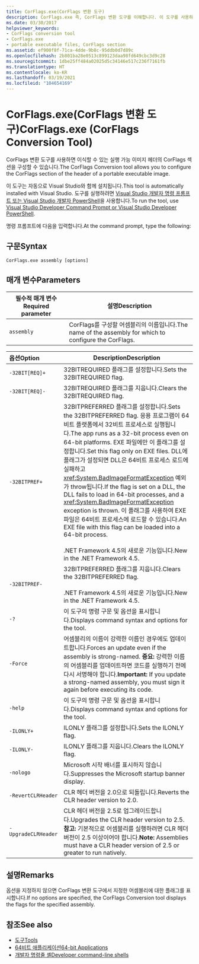 ```yaml
---
title: CorFlags.exe(CorFlags 변환 도구)
description: CorFlags.exe 즉, CorFlags 변환 도구를 이해합니다. 이 도구를 사용하면 이식 가능한 실행 이미지 헤더의 CorFlags 섹션을 구성할 수 있습니다.
ms.date: 03/30/2017
helpviewer_keywords:
- CorFlags conversion tool
- CorFlags.exe
- portable executable files, CorFlags section
ms.assetid: ef900f8f-71ca-4dde-9b8c-95ddb0d7d89c
ms.openlocfilehash: 2b801ba28e0513c899123daa98fd649cbc3d9c28
ms.sourcegitcommit: 1dbe25ff484a02025d5c34146e517c236f7161fb
ms.translationtype: HT
ms.contentlocale: ko-KR
ms.lasthandoff: 03/19/2021
ms.locfileid: "104654169"
---
```

# <a name="corflagsexe-corflags-conversion-tool"></a><span data-ttu-id="abc3f-104">CorFlags.exe(CorFlags 변환 도구)</span><span class="sxs-lookup"><span data-stu-id="abc3f-104">CorFlags.exe (CorFlags Conversion Tool)</span></span>

<span data-ttu-id="abc3f-105">CorFlags 변환 도구를 사용하면 이식할 수 있는 실행 가능 이미지 헤더의 CorFlags 섹션을 구성할 수 있습니다.</span><span class="sxs-lookup"><span data-stu-id="abc3f-105">The CorFlags Conversion tool allows you to configure the CorFlags section of the header of a portable executable image.</span></span>  
  
 <span data-ttu-id="abc3f-106">이 도구는 자동으로 Visual Studio와 함께 설치됩니다.</span><span class="sxs-lookup"><span data-stu-id="abc3f-106">This tool is automatically installed with Visual Studio.</span></span> <span data-ttu-id="abc3f-107">도구를 실행하려면 [Visual Studio 개발자 명령 프롬프트 또는 Visual Studio 개발자 PowerShell](/visualstudio/ide/reference/command-prompt-powershell)을 사용합니다.</span><span class="sxs-lookup"><span data-stu-id="abc3f-107">To run the tool, use [Visual Studio Developer Command Prompt or Visual Studio Developer PowerShell](/visualstudio/ide/reference/command-prompt-powershell).</span></span>  
  
 <span data-ttu-id="abc3f-108">명령 프롬프트에 다음을 입력합니다.</span><span class="sxs-lookup"><span data-stu-id="abc3f-108">At the command prompt, type the following:</span></span>  
  
## <a name="syntax"></a><span data-ttu-id="abc3f-109">구문</span><span class="sxs-lookup"><span data-stu-id="abc3f-109">Syntax</span></span>  
  
```console  
CorFlags.exe assembly [options]  
```  
  
## <a name="parameters"></a><span data-ttu-id="abc3f-110">매개 변수</span><span class="sxs-lookup"><span data-stu-id="abc3f-110">Parameters</span></span>  
  
|<span data-ttu-id="abc3f-111">필수적 매개 변수</span><span class="sxs-lookup"><span data-stu-id="abc3f-111">Required parameter</span></span>|<span data-ttu-id="abc3f-112">설명</span><span class="sxs-lookup"><span data-stu-id="abc3f-112">Description</span></span>|  
|------------------------|-----------------|  
|`assembly`|<span data-ttu-id="abc3f-113">CorFlags를 구성할 어셈블리의 이름입니다.</span><span class="sxs-lookup"><span data-stu-id="abc3f-113">The name of the assembly for which to configure the CorFlags.</span></span>|  
  
|<span data-ttu-id="abc3f-114">옵션</span><span class="sxs-lookup"><span data-stu-id="abc3f-114">Option</span></span>|<span data-ttu-id="abc3f-115">Description</span><span class="sxs-lookup"><span data-stu-id="abc3f-115">Description</span></span>|  
|:------------|-----------------|  
|`-32BIT[REQ]+`|<span data-ttu-id="abc3f-116">32BITREQUIRED 플래그를 설정합니다.</span><span class="sxs-lookup"><span data-stu-id="abc3f-116">Sets the 32BITREQUIRED flag.</span></span>|  
|`-32BIT[REQ]-`|<span data-ttu-id="abc3f-117">32BITREQUIRED 플래그를 지웁니다.</span><span class="sxs-lookup"><span data-stu-id="abc3f-117">Clears the 32BITREQUIRED flag.</span></span>|  
|`-32BITPREF+`|<span data-ttu-id="abc3f-118">32BITPREFERRED 플래그를 설정합니다.</span><span class="sxs-lookup"><span data-stu-id="abc3f-118">Sets the 32BITPREFERRED flag.</span></span> <span data-ttu-id="abc3f-119">응용 프로그램이 64비트 플랫폼에서 32비트 프로세스로 실행됩니다.</span><span class="sxs-lookup"><span data-stu-id="abc3f-119">The app runs as a 32-bit process even on 64-bit platforms.</span></span> <span data-ttu-id="abc3f-120">EXE 파일에만 이 플래그를 설정합니다.</span><span class="sxs-lookup"><span data-stu-id="abc3f-120">Set this flag only on EXE files.</span></span> <span data-ttu-id="abc3f-121">DLL에 플래그가 설정되면 DLL은 64비트 프로세스 로드에 실패하고 <xref:System.BadImageFormatException> 예외가 throw됩니다.</span><span class="sxs-lookup"><span data-stu-id="abc3f-121">If the flag is set on a DLL, the DLL fails to load in 64-bit processes, and a <xref:System.BadImageFormatException> exception is thrown.</span></span> <span data-ttu-id="abc3f-122">이 플래그를 사용하여 EXE 파일은 64비트 프로세스에 로드할 수 있습니다.</span><span class="sxs-lookup"><span data-stu-id="abc3f-122">An EXE file with this flag can be loaded into a 64-bit process.</span></span><br /><br /> <span data-ttu-id="abc3f-123">.NET Framework 4.5의 새로운 기능입니다.</span><span class="sxs-lookup"><span data-stu-id="abc3f-123">New in the .NET Framework 4.5.</span></span>|  
|`-32BITPREF-`|<span data-ttu-id="abc3f-124">32BITPREFERRED 플래그를 지웁니다.</span><span class="sxs-lookup"><span data-stu-id="abc3f-124">Clears the 32BITPREFERRED flag.</span></span><br /><br /> <span data-ttu-id="abc3f-125">.NET Framework 4.5의 새로운 기능입니다.</span><span class="sxs-lookup"><span data-stu-id="abc3f-125">New in the .NET Framework 4.5.</span></span>|  
|`-?`|<span data-ttu-id="abc3f-126">이 도구의 명령 구문 및 옵션을 표시합니다.</span><span class="sxs-lookup"><span data-stu-id="abc3f-126">Displays command syntax and options for the tool.</span></span>|  
|`-Force`|<span data-ttu-id="abc3f-127">어셈블리의 이름이 강력한 이름인 경우에도 업데이트합니다.</span><span class="sxs-lookup"><span data-stu-id="abc3f-127">Forces an update even if the assembly is strong-named.</span></span> <span data-ttu-id="abc3f-128">**중요:**  강력한 이름의 어셈블리를 업데이트하면 코드를 실행하기 전에 다시 서명해야 합니다.</span><span class="sxs-lookup"><span data-stu-id="abc3f-128">**Important:**  If you update a strong-named assembly, you must sign it again before executing its code.</span></span>|  
|`-help`|<span data-ttu-id="abc3f-129">이 도구의 명령 구문 및 옵션을 표시합니다.</span><span class="sxs-lookup"><span data-stu-id="abc3f-129">Displays command syntax and options for the tool.</span></span>|  
|`-ILONLY+`|<span data-ttu-id="abc3f-130">ILONLY 플래그를 설정합니다.</span><span class="sxs-lookup"><span data-stu-id="abc3f-130">Sets the ILONLY flag.</span></span>|  
|`-ILONLY-`|<span data-ttu-id="abc3f-131">ILONLY 플래그를 지웁니다.</span><span class="sxs-lookup"><span data-stu-id="abc3f-131">Clears the ILONLY flag.</span></span>|  
|`-nologo`|<span data-ttu-id="abc3f-132">Microsoft 시작 배너를 표시하지 않습니다.</span><span class="sxs-lookup"><span data-stu-id="abc3f-132">Suppresses the Microsoft startup banner display.</span></span>|  
|`-RevertCLRHeader`|<span data-ttu-id="abc3f-133">CLR 헤더 버전을 2.0으로 되돌립니다.</span><span class="sxs-lookup"><span data-stu-id="abc3f-133">Reverts the CLR header version to 2.0.</span></span>|  
|`-UpgradeCLRHeader`|<span data-ttu-id="abc3f-134">CLR 헤더 버전을 2.5로 업그레이드합니다.</span><span class="sxs-lookup"><span data-stu-id="abc3f-134">Upgrades the CLR header version to 2.5.</span></span> <span data-ttu-id="abc3f-135">**참고:**  기본적으로 어셈블리를 실행하려면 CLR 헤더 버전이 2.5 이상이어야 합니다.</span><span class="sxs-lookup"><span data-stu-id="abc3f-135">**Note:**  Assemblies must have a CLR header version of 2.5 or greater to run natively.</span></span>|  
  
## <a name="remarks"></a><span data-ttu-id="abc3f-136">설명</span><span class="sxs-lookup"><span data-stu-id="abc3f-136">Remarks</span></span>  

 <span data-ttu-id="abc3f-137">옵션을 지정하지 않으면 CorFlags 변환 도구에서 지정한 어셈블리에 대한 플래그를 표시합니다.</span><span class="sxs-lookup"><span data-stu-id="abc3f-137">If no options are specified, the CorFlags Conversion tool displays the flags for the specified assembly.</span></span>  
  
## <a name="see-also"></a><span data-ttu-id="abc3f-138">참조</span><span class="sxs-lookup"><span data-stu-id="abc3f-138">See also</span></span>

- [<span data-ttu-id="abc3f-139">도구</span><span class="sxs-lookup"><span data-stu-id="abc3f-139">Tools</span></span>](index.md)
- [<span data-ttu-id="abc3f-140">64비트 애플리케이션</span><span class="sxs-lookup"><span data-stu-id="abc3f-140">64-bit Applications</span></span>](../64-bit-apps.md)
- [<span data-ttu-id="abc3f-141">개발자 명령줄 셸</span><span class="sxs-lookup"><span data-stu-id="abc3f-141">Developer command-line shells</span></span>](/visualstudio/ide/reference/command-prompt-powershell)
